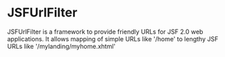 JSFUrlFilter
============

JSFUrlFilter is a framework to provide friendly URLs for JSF 2.0 web applications. It allows mapping of simple URLs like '/home' to lengthy JSF URLs like '/mylanding/myhome.xhtml'